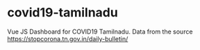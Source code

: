 # covid19-tamilnadu
Vue JS Dashboard for COVID19 Tamilnadu. Data from the source https://stopcorona.tn.gov.in/daily-bulletin/

